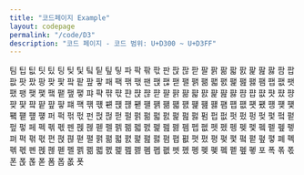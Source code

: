 ```yaml
---
title: "코드페이지 Example"
layout: codepage
permalink: "/code/D3"
description: "코드 페이지 - 코드 범위: U+D300 ~ U+D3FF"
---
```


<span class="character">팀</span>
<span class="character">팁</span>
<span class="character">팂</span>
<span class="character">팃</span>
<span class="character">팄</span>
<span class="character">팅</span>
<span class="character">팆</span>
<span class="character">팇</span>
<span class="character">팈</span>
<span class="character">팉</span>
<span class="character">팊</span>
<span class="character">팋</span>
<span class="character">파</span>
<span class="character">팍</span>
<span class="character">팎</span>
<span class="character">팏</span>
<span class="character">판</span>
<span class="character">팑</span>
<span class="character">팒</span>
<span class="character">팓</span>
<span class="character">팔</span>
<span class="character">팕</span>
<span class="character">팖</span>
<span class="character">팗</span>
<span class="character">팘</span>
<span class="character">팙</span>
<span class="character">팚</span>
<span class="character">팛</span>
<span class="character">팜</span>
<span class="character">팝</span>
<span class="character">팞</span>
<span class="character">팟</span>
<span class="character">팠</span>
<span class="character">팡</span>
<span class="character">팢</span>
<span class="character">팣</span>
<span class="character">팤</span>
<span class="character">팥</span>
<span class="character">팦</span>
<span class="character">팧</span>
<span class="character">패</span>
<span class="character">팩</span>
<span class="character">팪</span>
<span class="character">팫</span>
<span class="character">팬</span>
<span class="character">팭</span>
<span class="character">팮</span>
<span class="character">팯</span>
<span class="character">팰</span>
<span class="character">팱</span>
<span class="character">팲</span>
<span class="character">팳</span>
<span class="character">팴</span>
<span class="character">팵</span>
<span class="character">팶</span>
<span class="character">팷</span>
<span class="character">팸</span>
<span class="character">팹</span>
<span class="character">팺</span>
<span class="character">팻</span>
<span class="character">팼</span>
<span class="character">팽</span>
<span class="character">팾</span>
<span class="character">팿</span>
<span class="character">퍀</span>
<span class="character">퍁</span>
<span class="character">퍂</span>
<span class="character">퍃</span>
<span class="character">퍄</span>
<span class="character">퍅</span>
<span class="character">퍆</span>
<span class="character">퍇</span>
<span class="character">퍈</span>
<span class="character">퍉</span>
<span class="character">퍊</span>
<span class="character">퍋</span>
<span class="character">퍌</span>
<span class="character">퍍</span>
<span class="character">퍎</span>
<span class="character">퍏</span>
<span class="character">퍐</span>
<span class="character">퍑</span>
<span class="character">퍒</span>
<span class="character">퍓</span>
<span class="character">퍔</span>
<span class="character">퍕</span>
<span class="character">퍖</span>
<span class="character">퍗</span>
<span class="character">퍘</span>
<span class="character">퍙</span>
<span class="character">퍚</span>
<span class="character">퍛</span>
<span class="character">퍜</span>
<span class="character">퍝</span>
<span class="character">퍞</span>
<span class="character">퍟</span>
<span class="character">퍠</span>
<span class="character">퍡</span>
<span class="character">퍢</span>
<span class="character">퍣</span>
<span class="character">퍤</span>
<span class="character">퍥</span>
<span class="character">퍦</span>
<span class="character">퍧</span>
<span class="character">퍨</span>
<span class="character">퍩</span>
<span class="character">퍪</span>
<span class="character">퍫</span>
<span class="character">퍬</span>
<span class="character">퍭</span>
<span class="character">퍮</span>
<span class="character">퍯</span>
<span class="character">퍰</span>
<span class="character">퍱</span>
<span class="character">퍲</span>
<span class="character">퍳</span>
<span class="character">퍴</span>
<span class="character">퍵</span>
<span class="character">퍶</span>
<span class="character">퍷</span>
<span class="character">퍸</span>
<span class="character">퍹</span>
<span class="character">퍺</span>
<span class="character">퍻</span>
<span class="character">퍼</span>
<span class="character">퍽</span>
<span class="character">퍾</span>
<span class="character">퍿</span>
<span class="character">펀</span>
<span class="character">펁</span>
<span class="character">펂</span>
<span class="character">펃</span>
<span class="character">펄</span>
<span class="character">펅</span>
<span class="character">펆</span>
<span class="character">펇</span>
<span class="character">펈</span>
<span class="character">펉</span>
<span class="character">펊</span>
<span class="character">펋</span>
<span class="character">펌</span>
<span class="character">펍</span>
<span class="character">펎</span>
<span class="character">펏</span>
<span class="character">펐</span>
<span class="character">펑</span>
<span class="character">펒</span>
<span class="character">펓</span>
<span class="character">펔</span>
<span class="character">펕</span>
<span class="character">펖</span>
<span class="character">펗</span>
<span class="character">페</span>
<span class="character">펙</span>
<span class="character">펚</span>
<span class="character">펛</span>
<span class="character">펜</span>
<span class="character">펝</span>
<span class="character">펞</span>
<span class="character">펟</span>
<span class="character">펠</span>
<span class="character">펡</span>
<span class="character">펢</span>
<span class="character">펣</span>
<span class="character">펤</span>
<span class="character">펥</span>
<span class="character">펦</span>
<span class="character">펧</span>
<span class="character">펨</span>
<span class="character">펩</span>
<span class="character">펪</span>
<span class="character">펫</span>
<span class="character">펬</span>
<span class="character">펭</span>
<span class="character">펮</span>
<span class="character">펯</span>
<span class="character">펰</span>
<span class="character">펱</span>
<span class="character">펲</span>
<span class="character">펳</span>
<span class="character">펴</span>
<span class="character">펵</span>
<span class="character">펶</span>
<span class="character">펷</span>
<span class="character">편</span>
<span class="character">펹</span>
<span class="character">펺</span>
<span class="character">펻</span>
<span class="character">펼</span>
<span class="character">펽</span>
<span class="character">펾</span>
<span class="character">펿</span>
<span class="character">폀</span>
<span class="character">폁</span>
<span class="character">폂</span>
<span class="character">폃</span>
<span class="character">폄</span>
<span class="character">폅</span>
<span class="character">폆</span>
<span class="character">폇</span>
<span class="character">폈</span>
<span class="character">평</span>
<span class="character">폊</span>
<span class="character">폋</span>
<span class="character">폌</span>
<span class="character">폍</span>
<span class="character">폎</span>
<span class="character">폏</span>
<span class="character">폐</span>
<span class="character">폑</span>
<span class="character">폒</span>
<span class="character">폓</span>
<span class="character">폔</span>
<span class="character">폕</span>
<span class="character">폖</span>
<span class="character">폗</span>
<span class="character">폘</span>
<span class="character">폙</span>
<span class="character">폚</span>
<span class="character">폛</span>
<span class="character">폜</span>
<span class="character">폝</span>
<span class="character">폞</span>
<span class="character">폟</span>
<span class="character">폠</span>
<span class="character">폡</span>
<span class="character">폢</span>
<span class="character">폣</span>
<span class="character">폤</span>
<span class="character">폥</span>
<span class="character">폦</span>
<span class="character">폧</span>
<span class="character">폨</span>
<span class="character">폩</span>
<span class="character">폪</span>
<span class="character">폫</span>
<span class="character">포</span>
<span class="character">폭</span>
<span class="character">폮</span>
<span class="character">폯</span>
<span class="character">폰</span>
<span class="character">폱</span>
<span class="character">폲</span>
<span class="character">폳</span>
<span class="code tofu"></span>
<span class="code tofu"></span>
<span class="code tofu"></span>
<span class="code tofu"></span>
<span class="code tofu"></span>
<span class="code tofu"></span>
<span class="code tofu"></span>
<span class="code tofu"></span>
<span class="character">폼</span>
<span class="character">폽</span>
<span class="character">폾</span>
<span class="character">폿</span>